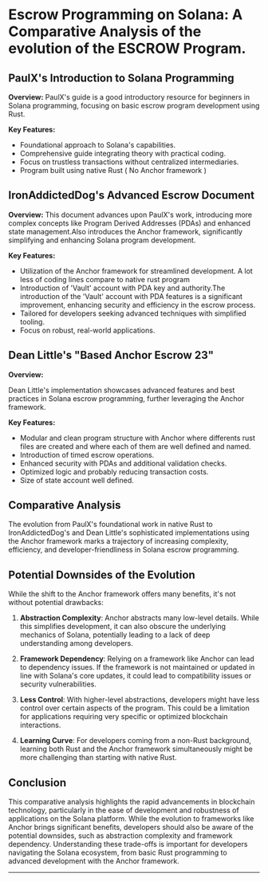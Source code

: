 # Escrow Programming on Solana: A Comparative Analysis of the evolution of the ESCROW Program.


## PaulX's Introduction to Solana Programming
**Overview:** 
PaulX's guide is a good introductory resource for beginners in Solana programming, focusing on basic escrow program development using Rust.

**Key Features:**
- Foundational approach to Solana's capabilities.
- Comprehensive guide integrating theory with practical coding.
- Focus on trustless transactions without centralized intermediaries.
- Program built using native Rust ( No Anchor framework )



## IronAddictedDog's Advanced Escrow Document
**Overview:** This document advances upon PaulX's work, introducing more complex concepts like Program Derived Addresses (PDAs) and enhanced state management.Also introduces the Anchor framework, significantly simplifying and enhancing Solana program development.

**Key Features:**
- Utilization of the Anchor framework for streamlined development. A lot less of coding lines compare to native rust program
- Introduction of 'Vault' account with PDA key and authority.The introduction of the 'Vault' account with PDA features is a significant improvement, enhancing security and efficiency in the escrow process.
- Tailored for developers seeking advanced techniques with simplified tooling.
- Focus on robust, real-world applications.

## Dean Little's "Based Anchor Escrow 23"
**Overview:** 

Dean Little's implementation showcases advanced features and best practices in Solana escrow programming, further leveraging the Anchor framework.

**Key Features:**
- Modular and clean program structure with Anchor where differents rust files are created and where each of them are well defined and named.
- Introduction of timed escrow operations.
- Enhanced security with PDAs and additional validation checks.
- Optimized logic and probably reducing transaction costs.
- Size of state account well defined.

## Comparative Analysis
The evolution from PaulX's foundational work in native Rust to IronAddictedDog's and Dean Little's sophisticated implementations 
using the Anchor framework marks a trajectory of increasing complexity, efficiency, and developer-friendliness in Solana escrow programming.

## Potential Downsides of the Evolution
While the shift to the Anchor framework offers many benefits, it's not without potential drawbacks:

1. **Abstraction Complexity**: Anchor abstracts many low-level details. While this simplifies development, it can also obscure the underlying mechanics of Solana, potentially leading to a lack of deep understanding among developers.
   
2. **Framework Dependency**: Relying on a framework like Anchor can lead to dependency issues. If the framework is not maintained or updated in line with Solana's core updates, it could lead to compatibility issues or security vulnerabilities.

3. **Less Control**: With higher-level abstractions, developers might have less control over certain aspects of the program. This could be a limitation for applications requiring very specific or optimized blockchain interactions.

4. **Learning Curve**: For developers coming from a non-Rust background, learning both Rust and the Anchor framework simultaneously might be more challenging than starting with native Rust.

## Conclusion
This comparative analysis highlights the rapid advancements in blockchain technology, particularly in the ease of development and robustness of applications on the Solana platform. While the evolution to frameworks like Anchor brings significant benefits, developers should also be aware of the potential downsides, such as abstraction complexity and framework dependency. Understanding these trade-offs is important for developers navigating the Solana ecosystem, from basic Rust programming to advanced development with the Anchor framework.



---

